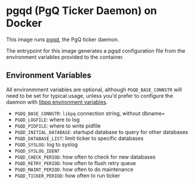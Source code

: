 pgqd (PgQ Ticker Daemon) on Docker
==================================

This image runs [pgqd](http://skytools.projects.pgfoundry.org/skytools-3.0/doc/pgqd.html), the PgQ ticker daemon.

The entrypoint for this image generates a pgqd configuration file from the environment variables provided to the container.

Environment Variables
---------------------

All environmment variables are optional, although `PGQD_BASE_CONNSTR` will need to be set for typical usage, unless you'd prefer to configure the daemon with [libpq environment variables](http://www.postgresql.org/docs/9.4/static/libpq-envars.html).

- `PGDQ_BASE_CONNSTR`: `libpq` connection string, without dbname=
- `PGQD_LOGFILE`: where to log
- `PGQD_PIDFILE`: where to write pidfile
- `PGQD_INITIAL_DATABASE`: startupd database to query for other databases
- `PGQD_DATABASE_LIST`: limit ticker to specific databases
- `PGQD_SYSLOG`: log to syslog
- `PGQD_SYSLOG_IDENT`
- `PGQD_CHECK_PERIOD`: how often to check for new databases
- `PGQD_RETRY_PERIOD`: how often to flush retry queue
- `PGQD_MAINT_PERIOD`: how often to do maintenance
- `PGQD_TICKER_PERIOD`: how often to run ticker
